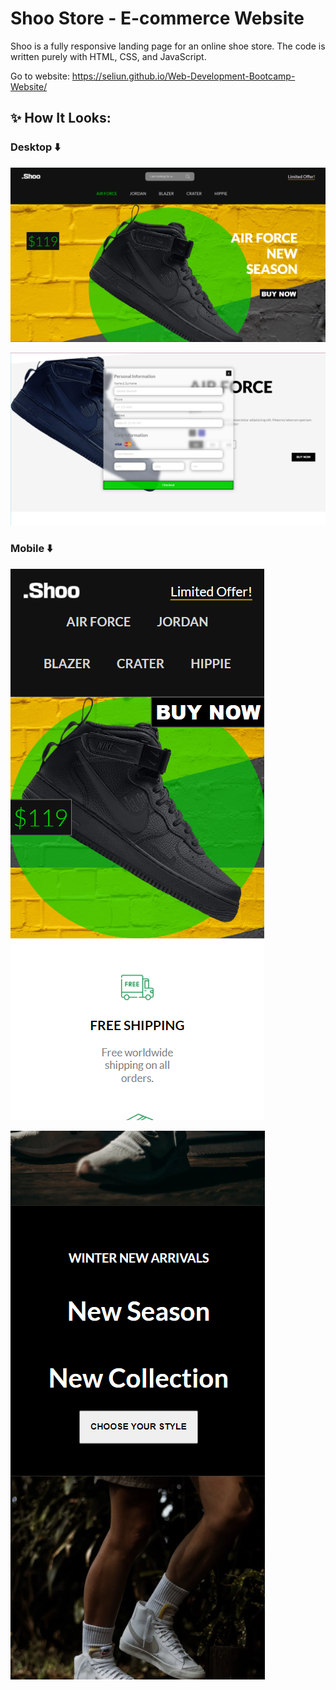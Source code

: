 # Shoo Store - E-commerce Website

Shoo is a fully responsive landing page for an online shoe store. The code is written purely with HTML, CSS, and JavaScript.

Go to website: https://seliun.github.io/Web-Development-Bootcamp-Website/

## ✨ How It Looks:

### Desktop ⬇️

![Shoo Store Landing Page](Website-Image/desktop_1.png)

![Shoo Store Landing Page](Website-Image/desktop_2.png)

### Mobile ⬇️

![Shoo Store Landing Page](Website-Image/mobile_1.png)

![Shoo Store Landing Page](Website-Image/mobile_2.png)
